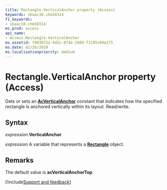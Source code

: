 ```yaml
---
title: Rectangle.VerticalAnchor property (Access)
keywords: vbaac10.chm10314
f1_keywords:
- vbaac10.chm10314
ms.prod: access
api_name:
- Access.Rectangle.VerticalAnchor
ms.assetid: f963072a-4d2c-874a-2989-f1c05c04e2f5
ms.date: 02/26/2019
ms.localizationpriority: medium
---
```



# Rectangle.VerticalAnchor property (Access)

Gets or sets an **[AcVerticalAnchor](Access.AcVerticalAnchor.md)** constant that indicates how the specified rectangle is anchored vertically within its layout. Read/write.


## Syntax

_expression_.**VerticalAnchor**

_expression_ A variable that represents a **[Rectangle](Access.Rectangle.md)** object.


## Remarks

The default value is **acVerticalAnchorTop**.




[!include[Support and feedback](~/includes/feedback-boilerplate.md)]